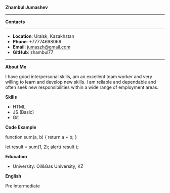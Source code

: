 **Zhambul Jumashev**
_____________
**Contacts**
**************
* __Location__: Uralsk, Kazakhstan
* __Phone__: +77774698069
* __Email__: jumaszh@gmail.com
* __GitHub__: zhambul77
_______________
__About Me__

I have good interpersonal skills, am an excellent team worker and very willing to learn and develop new skills.
I am reliable and dependable and often seek new responsibilities within a wide range of employment areas.

__Skills__

* HTML
* JS (Basic)
* Git

__Code Example__

function sum(a, b) {
  return a + b;
}

let result = sum(1, 2);
alert( result );

__Education__

* University: Oil&Gas University, KZ

__English__

Pre Intermediate
